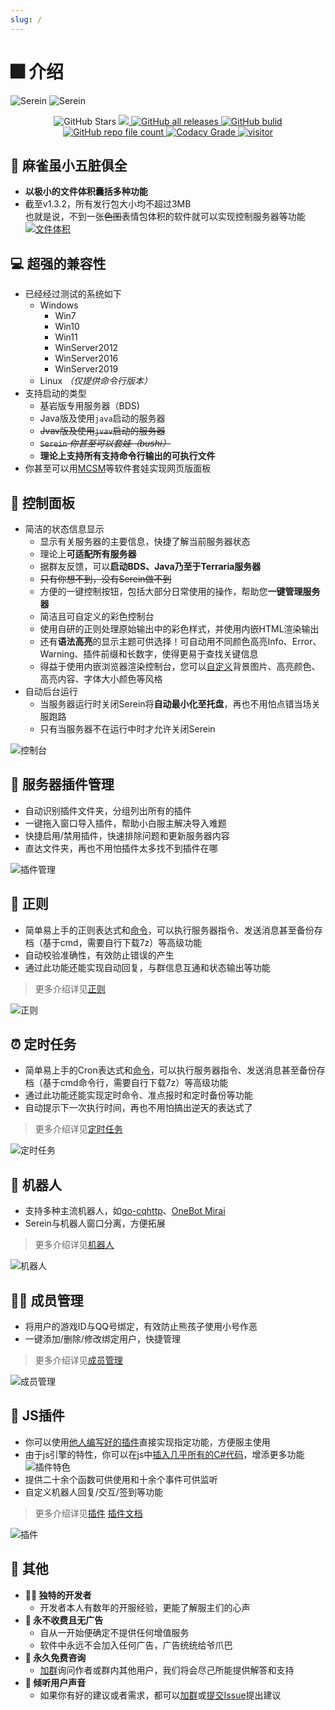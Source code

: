 ```yaml
---
slug: /
---
```

# 🎆 介绍

![Serein](https://socialify.git.ci/Zaitonn/Serein/image?description=1&font=KoHo&logo=https%3A%2F%2Fserein.cc%2Fimg%2FSerein.png&name=1&owner=1&pattern=Circuit%20Board#light)
![Serein](https://socialify.git.ci/Zaitonn/Serein/image?description=1&font=KoHo&logo=https%3A%2F%2Fserein.cc%2Fimg%2FSerein.png&name=1&owner=1&pattern=Circuit%20Board&theme=Dark#dark)

<p align="center">
    <img alt="GitHub Stars" src="https://img.shields.io/github/stars/Zaitonn/Serein?color=blue" />
    <a href="https://github.com/Zaitonn/Serein/releases/latest">
        <img src="https://img.shields.io/github/v/release/Zaitonn/Serein?color=blue" />
    </a>
    <a href="https://github.com/Zaitonn/Serein/releases/latest">
        <img alt="GitHub all releases" src="https://img.shields.io/github/downloads/Zaitonn/Serein/total?color=blue" />
    </a>
    <a href="https://github.com/Zaitonn/Serein/actions/workflows/Build.yml">
      <img alt="GitHub bulid" src="https://img.shields.io/github/actions/workflow/status/Zaitonn/Serein/Build.yml?branch=main&color=blue" />
    </a>
    <a href="https://github.com/Zaitonn/Serein">
        <img alt="GitHub repo file count" src="https://img.shields.io/github/languages/code-size/Zaitonn/Serein" />
    </a>
    <a href="https://app.codacy.com/gh/Zaitonn/Serein/">
        <img alt="Codacy Grade" src="https://img.shields.io/codacy/grade/982069cd172d4ef4a40aa4bce4977542?color=blue&logo=Codacy" />
    </a>
    <a href="#">
        <img alt="visitor" src="https://visitor-badge.glitch.me/badge?page_id=Zaitonn.Serein&left_text=Serein%20Visitor" />
    </a>
</p>

## 📁 麻雀虽小五脏俱全

- **以极小的文件体积囊括多种功能**
- 截至v1.3.2，所有发行包大小均不超过3MB  
  也就是说，不到一张~~色图~~表情包体积的软件就可以实现控制服务器等功能
  [![文件体积](/img/size.png)](https://github.com/Zaitonn/Serein/releases/latest)

## 💻 超强的兼容性

- 已经经过测试的系统如下
  - Windows
    - Win7
    - Win10
    - Win11
    - WinServer2012
    - WinServer2016
    - WinServer2019
  - Linux *（仅提供命令行版本）*
- 支持启动的类型
  - 基岩版专用服务器（BDS)
  - Java版及使用`java`启动的服务器
  - ~~Jvav版及使用`jvav`启动的服务器~~
  - ~~`Serein` *你甚至可以套娃（bushi）*~~
  - **理论上支持所有支持命令行输出的可执行文件**
- 你甚至可以用[MCSM](https://mcsmanager.com)等软件套娃实现网页版面板

## 🔧 控制面板

- 简洁的状态信息显示
  - 显示有关服务器的主要信息，快捷了解当前服务器状态
  - 理论上**可适配所有服务器**
  - 据群友反馈，可以**启动BDS、Java乃至于Terraria服务器**
  - ~~只有你想不到，没有Serein做不到~~
  - 方便的一键控制按钮，包括大部分日常使用的操作，帮助您**一键管理服务器**
  - 简洁且可自定义的彩色控制台
  - 使用自研的正则处理原始输出中的彩色样式，并使用内嵌HTML渲染输出
  - 还有**语法高亮**的显示主题可供选择！可自动用不同颜色高亮Info、Error、Warning、插件前缀和长数字，使得更易于查找关键信息
  - 得益于使用内嵌浏览器渲染控制台，您可以[自定义](/tutorial/customConsole)背景图片、高亮颜色、高亮内容、字体大小颜色等风格
- 自动后台运行
  - 当服务器运行时关闭Serein将**自动最小化至托盘**，再也不用怕点错当场关服跑路
  - 只有当服务器不在运行中时才允许关闭Serein

![控制台](/img/console.png)

## 🛒 服务器插件管理

- 自动识别插件文件夹，分组列出所有的插件
- 一键拖入窗口导入插件，帮助小白服主解决导入难题
- 快捷启用/禁用插件，快速排除问题和更新服务器内容
- 直达文件夹，再也不用怕插件太多找不到插件在哪

![插件管理](/img/plugin.png)

## 📜 正则  

- 简单易上手的正则表达式和[命令](function/command)，可以执行服务器指令、发送消息甚至备份存档（基于cmd，需要自行下载7z）等高级功能
- 自动校验准确性，有效防止错误的产生
- 通过此功能还能实现自动回复，与群信息互通和状态输出等功能

>更多介绍详见[正则](function/regex)

![正则](/img/regex.png)

## ⏰ 定时任务

- 简单易上手的Cron表达式和[命令](function/command)，可以执行服务器指令、发送消息甚至备份存档（基于cmd命令行，需要自行下载7z）等高级功能
- 通过此功能还能实现定时命令、准点报时和定时备份等功能
- 自动提示下一次执行时间，再也不用怕搞出逆天的表达式了

>更多介绍详见[定时任务](function/schedule)

![定时任务](/img/schedule.png)

## 🤖 机器人

- 支持多种主流机器人，如[go-cqhttp](https://github.com/Mrs4s/go-cqhttp)、[OneBot Mirai](https://github.com/yyuueexxiinngg/onebot-kotlin)
- Serein与机器人窗口分离，方便拓展

>更多介绍详见[机器人](function/bot)

![机器人](/img/bot.png)

## 👨‍💼 成员管理

- 将用户的游戏ID与QQ号绑定，有效防止熊孩子使用小号作恶
- 一键添加/删除/修改绑定用户，快捷管理

>更多介绍详见[成员管理](function/member)

![成员管理](/img/members.png)

## 🧩 JS插件

- 你可以使用[他人编写好的插件](https://market.serein.cc)直接实现指定功能，方便服主使用
- 由于js引擎的特性，你可以在js中[插入几乎所有的C#代码](development/intro#特色)，增添更多功能
  ![插件特色](/img/jsfeature.png)
- 提供二十余个函数可供使用和十余个事件可供监听
- 自定义机器人回复/交互/签到等功能

>更多介绍详见[插件](function/plugin)  [插件文档](development/intro)

![插件](/img/javacriptplugins.png)

## 🥖 其他

- **👨‍💻 独特的开发者**
  - 开发者本人有数年的开服经验，更能了解服主们的心声
- **💸 永不收费且无广告**
  - 自从一开始便确定不提供任何增值服务  
  - 软件中永远不会加入任何广告，广告统统给爷爪巴
- **🎤 永久免费咨询**
  - [加群](https://jq.qq.com/?_wv=1027&amp;k=XNZqPSPv)询问作者或群内其他用户，我们将会尽己所能提供解答和支持
- **📢 倾听用户声音**
  - 如果你有好的建议或者需求，都可以[加群](https://jq.qq.com/?_wv=1027&amp;k=XNZqPSPv)或[提交Issue](https://github.com/Zaitonn/Serein/issues/new)提出建议
